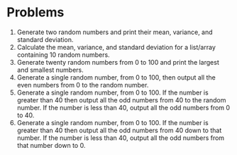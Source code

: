 # Problems

1. Generate two random numbers and print their mean, variance, and standard deviation.
2. Calculate the mean, variance, and standard deviation for a list/array containing 10 random numbers.
3. Generate twenty random numbers from 0 to 100 and print the largest and smallest numbers.
4. Generate a single random number, from 0 to 100, then output all the even numbers from 0 to the random number.
5. Generate a single random number, from 0 to 100. If the number is greater than 40 then output all the odd numbers from 40 to the random number. If the number is less than 40, output all the odd numbers from 0 to 40.
6. Generate a single random number, from 0 to 100. If the number is greater than 40 then output all the odd numbers from 40 down to that number. If the number is less than 40, output all the odd numbers from that number down to 0.